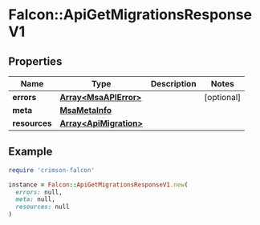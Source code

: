 # Falcon::ApiGetMigrationsResponseV1

## Properties

| Name | Type | Description | Notes |
| ---- | ---- | ----------- | ----- |
| **errors** | [**Array&lt;MsaAPIError&gt;**](MsaAPIError.md) |  | [optional] |
| **meta** | [**MsaMetaInfo**](MsaMetaInfo.md) |  |  |
| **resources** | [**Array&lt;ApiMigration&gt;**](ApiMigration.md) |  |  |

## Example

```ruby
require 'crimson-falcon'

instance = Falcon::ApiGetMigrationsResponseV1.new(
  errors: null,
  meta: null,
  resources: null
)
```

